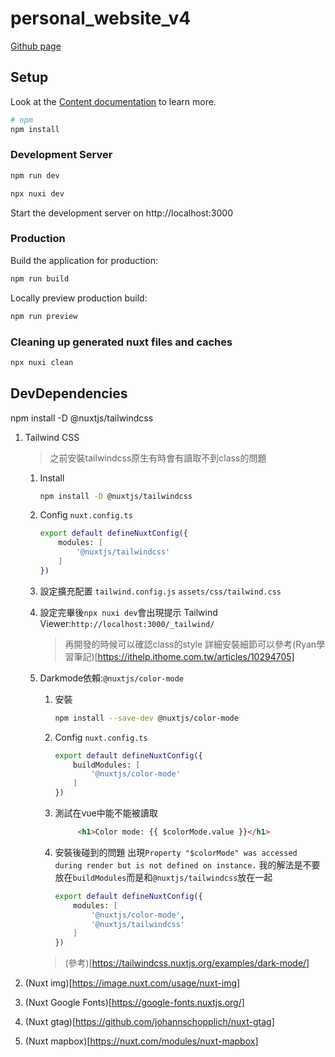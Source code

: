 # personal_website_v4

[Github page](https://ingridkao.github.io/personal_website_v4/)

## Setup
Look at the [Content documentation](https://content-v2.nuxtjs.org/) to learn more.
```bash
# npm
npm install
```

### Development Server
```bash
npm run dev
```
```bash
npx nuxi dev
```
Start the development server on http://localhost:3000

### Production
Build the application for production:

```bash
npm run build
```

Locally preview production build:

```bash
npm run preview
```

### Cleaning up generated nuxt files and caches
``` bash
npx nuxi clean
```

## DevDependencies
npm install -D @nuxtjs/tailwindcss

1. Tailwind CSS
    > 之前安裝tailwindcss原生有時會有讀取不到class的問題
    1. Install
        ```bash
        npm install -D @nuxtjs/tailwindcss
        ```
    2. Config ```nuxt.config.ts```
        ```bash
        export default defineNuxtConfig({
            modules: [
                '@nuxtjs/tailwindcss'
            ]
        })
        ```
    3. 設定擴充配置
        ```tailwind.config.js```
        ```assets/css/tailwind.css```
    
    4. 設定完畢後```npx nuxi dev```會出現提示
        Tailwind Viewer:```http://localhost:3000/_tailwind/```
        > 再開發的時候可以確認class的style
            詳細安裝細節可以參考(Ryan學習筆記)[https://ithelp.ithome.com.tw/articles/10294705]
    
    5. Darkmode依賴:```@nuxtjs/color-mode```

        1. 安裝
            ```bash
            npm install --save-dev @nuxtjs/color-mode
            ```
        
        2. Config ```nuxt.config.ts```
            ```bash
            export default defineNuxtConfig({
                buildModules: [
                    '@nuxtjs/color-mode'
                ]
            })
        3. 測試在vue中能不能被讀取
            ```html
                 <h1>Color mode: {{ $colorMode.value }}</h1>
            ```
            
        4. 安裝後碰到的問題
            出現```Property "$colorMode" was accessed during render but is not defined on instance.```
            我的解法是不要放在```buildModules```而是和```@nuxtjs/tailwindcss```放在一起
            ```bash
            export default defineNuxtConfig({
                modules: [
                    '@nuxtjs/color-mode',
                    '@nuxtjs/tailwindcss'
                ]
            })
            ```

        > (參考)[https://tailwindcss.nuxtjs.org/examples/dark-mode/]


1. (Nuxt img)[https://image.nuxt.com/usage/nuxt-img]
2. (Nuxt Google Fonts)[https://google-fonts.nuxtjs.org/]
3. (Nuxt gtag)[https://github.com/johannschopplich/nuxt-gtag]
4. (Nuxt mapbox)[https://nuxt.com/modules/nuxt-mapbox]
